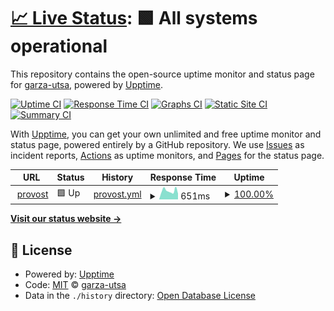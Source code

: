 # [📈 Live Status](https://garza-utsa.github.io/vpaa-status): <!--live status--> **🟩 All systems operational**

This repository contains the open-source uptime monitor and status page for [garza-utsa](https://garza-utsa.github.io/vpaa-status), powered by [Upptime](https://github.com/upptime/upptime).

[![Uptime CI](https://github.com/garza-utsa/vpaa-status/workflows/Uptime%20CI/badge.svg)](https://github.com/upptime/upptime/actions?query=workflow%3A%22Uptime+CI%22)
[![Response Time CI](https://github.com/garza-utsa/vpaa-status/workflows/Response%20Time%20CI/badge.svg)](https://github.com/upptime/upptime/actions?query=workflow%3A%22Response+Time+CI%22)
[![Graphs CI](https://github.com/garza-utsa/vpaa-status/workflows/Graphs%20CI/badge.svg)](https://github.com/upptime/upptime/actions?query=workflow%3A%22Graphs+CI%22)
[![Static Site CI](https://github.com/garza-utsa/vpaa-status/workflows/Static%20Site%20CI/badge.svg)](https://github.com/upptime/upptime/actions?query=workflow%3A%22Static+Site+CI%22)
[![Summary CI](https://github.com/garza-utsa/vpaa-status/workflows/Summary%20CI/badge.svg)](https://github.com/upptime/upptime/actions?query=workflow%3A%22Summary+CI%22)

With [Upptime](https://upptime.js.org), you can get your own unlimited and free uptime monitor and status page, powered entirely by a GitHub repository. We use [Issues](https://github.com/garza-utsa/vpaa-status/issues) as incident reports, [Actions](https://github.com/garza-utsa/vpaa-status/actions) as uptime monitors, and [Pages](https://garza-utsa.github.io/vpaa-status) for the status page.

<!--start: status pages-->
<!-- This summary is generated by Upptime (https://github.com/upptime/upptime) -->
<!-- Do not edit this manually, your changes will be overwritten -->
<!-- prettier-ignore -->
| URL | Status | History | Response Time | Uptime |
| --- | ------ | ------- | ------------- | ------ |
| <img alt="" src="https://favicons.githubusercontent.com/provost.utsa.edu" height="13"> [provost](https://provost.utsa.edu) | 🟩 Up | [provost.yml](https://github.com/garza-utsa/vpaa-status/commits/HEAD/history/provost.yml) | <details><summary><img alt="Response time graph" src="./graphs/provost/response-time-week.png" height="20"> 651ms</summary><br><a href="https://garza-utsa.github.io/vpaa-status/history/provost"><img alt="Response time 709" src="https://img.shields.io/endpoint?url=https%3A%2F%2Fraw.githubusercontent.com%2Fgarza-utsa%2Fvpaa-status%2FHEAD%2Fapi%2Fprovost%2Fresponse-time.json"></a><br><a href="https://garza-utsa.github.io/vpaa-status/history/provost"><img alt="24-hour response time 441" src="https://img.shields.io/endpoint?url=https%3A%2F%2Fraw.githubusercontent.com%2Fgarza-utsa%2Fvpaa-status%2FHEAD%2Fapi%2Fprovost%2Fresponse-time-day.json"></a><br><a href="https://garza-utsa.github.io/vpaa-status/history/provost"><img alt="7-day response time 651" src="https://img.shields.io/endpoint?url=https%3A%2F%2Fraw.githubusercontent.com%2Fgarza-utsa%2Fvpaa-status%2FHEAD%2Fapi%2Fprovost%2Fresponse-time-week.json"></a><br><a href="https://garza-utsa.github.io/vpaa-status/history/provost"><img alt="30-day response time 749" src="https://img.shields.io/endpoint?url=https%3A%2F%2Fraw.githubusercontent.com%2Fgarza-utsa%2Fvpaa-status%2FHEAD%2Fapi%2Fprovost%2Fresponse-time-month.json"></a><br><a href="https://garza-utsa.github.io/vpaa-status/history/provost"><img alt="1-year response time 709" src="https://img.shields.io/endpoint?url=https%3A%2F%2Fraw.githubusercontent.com%2Fgarza-utsa%2Fvpaa-status%2FHEAD%2Fapi%2Fprovost%2Fresponse-time-year.json"></a></details> | <details><summary><a href="https://garza-utsa.github.io/vpaa-status/history/provost">100.00%</a></summary><a href="https://garza-utsa.github.io/vpaa-status/history/provost"><img alt="All-time uptime 100.00%" src="https://img.shields.io/endpoint?url=https%3A%2F%2Fraw.githubusercontent.com%2Fgarza-utsa%2Fvpaa-status%2FHEAD%2Fapi%2Fprovost%2Fuptime.json"></a><br><a href="https://garza-utsa.github.io/vpaa-status/history/provost"><img alt="24-hour uptime 100.00%" src="https://img.shields.io/endpoint?url=https%3A%2F%2Fraw.githubusercontent.com%2Fgarza-utsa%2Fvpaa-status%2FHEAD%2Fapi%2Fprovost%2Fuptime-day.json"></a><br><a href="https://garza-utsa.github.io/vpaa-status/history/provost"><img alt="7-day uptime 100.00%" src="https://img.shields.io/endpoint?url=https%3A%2F%2Fraw.githubusercontent.com%2Fgarza-utsa%2Fvpaa-status%2FHEAD%2Fapi%2Fprovost%2Fuptime-week.json"></a><br><a href="https://garza-utsa.github.io/vpaa-status/history/provost"><img alt="30-day uptime 100.00%" src="https://img.shields.io/endpoint?url=https%3A%2F%2Fraw.githubusercontent.com%2Fgarza-utsa%2Fvpaa-status%2FHEAD%2Fapi%2Fprovost%2Fuptime-month.json"></a><br><a href="https://garza-utsa.github.io/vpaa-status/history/provost"><img alt="1-year uptime 100.00%" src="https://img.shields.io/endpoint?url=https%3A%2F%2Fraw.githubusercontent.com%2Fgarza-utsa%2Fvpaa-status%2FHEAD%2Fapi%2Fprovost%2Fuptime-year.json"></a></details>

<!--end: status pages-->

[**Visit our status website →**](https://garza-utsa.github.io/vpaa-status)

## 📄 License

- Powered by: [Upptime](https://github.com/upptime/upptime)
- Code: [MIT](./LICENSE) © [garza-utsa](https://garza-utsa.github.io/vpaa-status)
- Data in the `./history` directory: [Open Database License](https://opendatacommons.org/licenses/odbl/1-0/)
